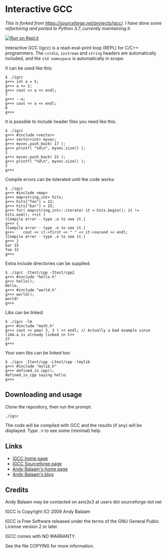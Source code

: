# Interactive GCC

_This is forked from https://sourceforge.net/projects/igcc/. I have done some refactoring and ported to Python 3.7, currently maintaining it._


[![Run on Repl.it](https://repl.it/badge/github/kgashok/igcc)](https://repl.it/github/kgashok/igcc)

Interactive GCC (igcc) is a read-eval-print loop (REPL) for C/C++ programmers.
The `cstdio`, `iostream` and `string` headers are automatically included,
and the `std namespace` is automatically in scope.

It can be used like this:

```
$ ./igcc
g++> int a = 5;
g++> a += 2;
g++> cout << a << endl;
7
g++> --a;
g++> cout << a << endl;
6
g++>
```

It is possible to include header files you need like this:

```
$ ./igcc
g++> #include <vector>
g++> vector<int> myvec;
g++> myvec.push_back( 17 );
g++> printf( "%d\n", myvec.size() );
1
g++> myvec.push_back( 21 );
g++> printf( "%d\n", myvec.size() );
2
g++>
```

Compile errors can be tolerated until the code works:

```
$ ./igcc
g++> #include <map>
g++> map<string,int> hits;
g++> hits["foo"] = 12;
g++> hits["bar"] = 15;
g++> for( map<string,int>::iterator it = hits.begin(); it != hits.end(); ++it )
[Compile error - type .e to see it.]
g++> {
[Compile error - type .e to see it.]
g++> 	cout << it->first << " " << it->second << endl;
[Compile error - type .e to see it.]
g++> }
bar 15
foo 12
g++>
```

Extra include directories can be supplied:

```
$ ./igcc -Itest/cpp -Itest/cpp2
g++> #include "hello.h"
g++> hello();
Hello,
g++> #include "world.h"
g++> world();
world!
g++>
```

Libs can be linked:

```
$ ./igcc -lm
g++> #include "math.h"
g++> cout << pow( 3, 3 ) << endl; // Actually a bad example since libm.a is already linked in C++
27
g++>
```

Your own libs can be linked too:

```
$ ./igcc -Itest/cpp -Ltest/cpp -lmylib
g++> #include "mylib.h"
g++> defined_in_cpp();
defined_in_cpp saying hello.
g++>
```

## Downloading and usage

Clone the repository, then run the prompt:
```
./igcc
```

The code will be compiled with GCC and the results (if any) will be displayed.
Type `.h` to see some (minimal) help.


## Links
- [IGCC home page](http://www.artificialworlds.net/wiki/IGCC/IGCC)
- [IGCC Sourceforge page](http://sourceforge.net/projects/igcc/)
- [Andy Balaam's home page](http://www.artificialworlds.net)
- [Andy Balaam's blog](http://www.artificialworlds.net/blog)

## Credits

Andy Balaam may be contacted on axis3x3 at users dot sourceforge dot net

IGCC is Copyright (C) 2009 Andy Balaam

IGCC is Free Software released under the terms of the GNU General Public License version 2 or later.

IGCC comes with NO WARRANTY.

See the file COPYING for more information.
